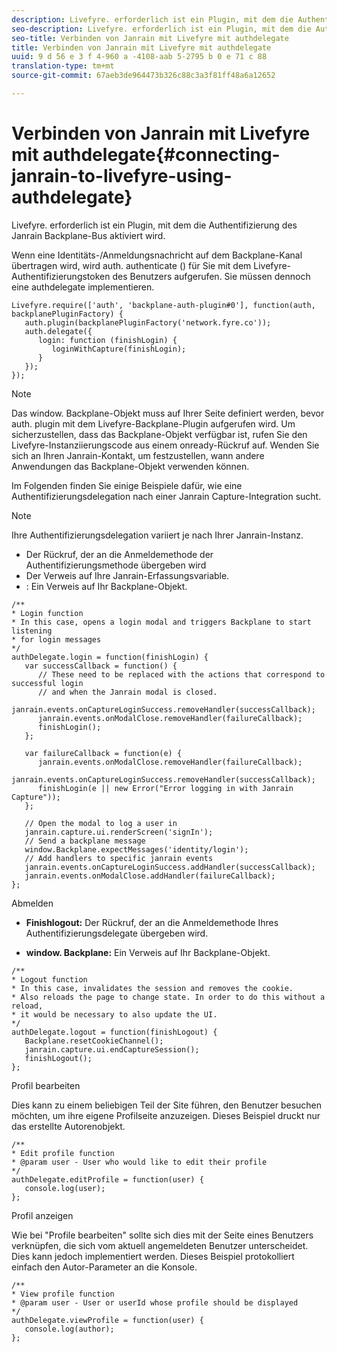 ```yaml
---
description: Livefyre. erforderlich ist ein Plugin, mit dem die Authentifizierung des Janrain Backplane-Bus aktiviert wird.
seo-description: Livefyre. erforderlich ist ein Plugin, mit dem die Authentifizierung des Janrain Backplane-Bus aktiviert wird.
seo-title: Verbinden von Janrain mit Livefyre mit authdelegate
title: Verbinden von Janrain mit Livefyre mit authdelegate
uuid: 9 d 56 e 3 f 4-960 a -4108-aab 5-2795 b 0 e 71 c 88
translation-type: tm+mt
source-git-commit: 67aeb3de964473b326c88c3a3f81ff48a6a12652

---
```



# Verbinden von Janrain mit Livefyre mit authdelegate{#connecting-janrain-to-livefyre-using-authdelegate}

Livefyre. erforderlich ist ein Plugin, mit dem die Authentifizierung des Janrain Backplane-Bus aktiviert wird.

Wenn eine Identitäts-/Anmeldungsnachricht auf dem Backplane-Kanal übertragen wird, wird auth. authenticate () für Sie mit dem Livefyre-Authentifizierungstoken des Benutzers aufgerufen. Sie müssen dennoch eine authdelegate implementieren.

```
Livefyre.require(['auth', 'backplane-auth-plugin#0'], function(auth, backplanePluginFactory) { 
   auth.plugin(backplanePluginFactory('network.fyre.co')); 
   auth.delegate({ 
      login: function (finishLogin) { 
         loginWithCapture(finishLogin); 
      } 
   }); 
});
```

>[!NOTE]
>
>Das window. Backplane-Objekt muss auf Ihrer Seite definiert werden, bevor auth. plugin mit dem Livefyre-Backplane-Plugin aufgerufen wird. Um sicherzustellen, dass das Backplane-Objekt verfügbar ist, rufen Sie den Livefyre-Instanziierungscode aus einem onready-Rückruf auf. Wenden Sie sich an Ihren Janrain-Kontakt, um festzustellen, wann andere Anwendungen das Backplane-Objekt verwenden können.

Im Folgenden finden Sie einige Beispiele dafür, wie eine Authentifizierungsdelegation nach einer Janrain Capture-Integration sucht.

>[!NOTE]
>
>Ihre Authentifizierungsdelegation variiert je nach Ihrer Janrain-Instanz.

<!--Hannah: Mystery stray bullet found here. Please check against source. -Bob -->

* Der Rückruf, der an die Anmeldemethode der Authentifizierungsmethode übergeben wird
* Der Verweis auf Ihre Janrain-Erfassungsvariable.
* : Ein Verweis auf Ihr Backplane-Objekt.

```
/** 
* Login function 
* In this case, opens a login modal and triggers Backplane to start listening 
* for login messages 
*/ 
authDelegate.login = function(finishLogin) { 
   var successCallback = function() { 
      // These need to be replaced with the actions that correspond to successful login  
      // and when the Janrain modal is closed. 
      janrain.events.onCaptureLoginSuccess.removeHandler(successCallback); 
      janrain.events.onModalClose.removeHandler(failureCallback); 
      finishLogin(); 
   }; 
  
   var failureCallback = function(e) { 
      janrain.events.onModalClose.removeHandler(failureCallback); 
      janrain.events.onCaptureLoginSuccess.removeHandler(successCallback); 
      finishLogin(e || new Error("Error logging in with Janrain Capture")); 
   }; 
  
   // Open the modal to log a user in 
   janrain.capture.ui.renderScreen('signIn'); 
   // Send a backplane message 
   window.Backplane.expectMessages('identity/login'); 
   // Add handlers to specific janrain events 
   janrain.events.onCaptureLoginSuccess.addHandler(successCallback); 
   janrain.events.onModalClose.addHandler(failureCallback); 
};
```

Abmelden

* **Finishlogout:** Der Rückruf, der an die Anmeldemethode Ihres Authentifizierungsdelegate übergeben wird.

* **window. Backplane:** Ein Verweis auf Ihr Backplane-Objekt.

```
/** 
* Logout function 
* In this case, invalidates the session and removes the cookie. 
* Also reloads the page to change state. In order to do this without a reload, 
* it would be necessary to also update the UI. 
*/ 
authDelegate.logout = function(finishLogout) { 
   Backplane.resetCookieChannel(); 
   janrain.capture.ui.endCaptureSession(); 
   finishLogout(); 
}; 
```

Profil bearbeiten

Dies kann zu einem beliebigen Teil der Site führen, den Benutzer besuchen möchten, um ihre eigene Profilseite anzuzeigen. Dieses Beispiel druckt nur das erstellte Autorenobjekt.

```
/** 
* Edit profile function 
* @param user - User who would like to edit their profile 
*/ 
authDelegate.editProfile = function(user) { 
   console.log(user); 
}; 
```

Profil anzeigen

Wie bei &quot;Profile bearbeiten&quot; sollte sich dies mit der Seite eines Benutzers verknüpfen, die sich vom aktuell angemeldeten Benutzer unterscheidet. Dies kann jedoch implementiert werden. Dieses Beispiel protokolliert einfach den Autor-Parameter an die Konsole.

```
/** 
* View profile function 
* @param user - User or userId whose profile should be displayed 
*/ 
authDelegate.viewProfile = function(user) { 
   console.log(author); 
};
```

